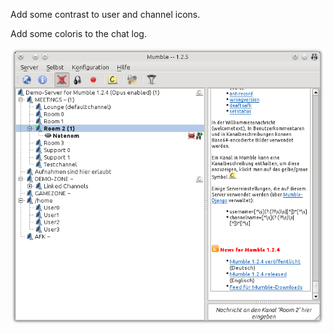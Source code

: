 Add some contrast to user and channel icons.

Add some coloris to the chat log.

![Preview](.preview.png)
